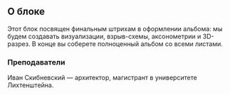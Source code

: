 ## О блоке

Этот блок посвящен финальным штрихам в оформлении альбома: мы будем создавать визуализации, взрыв-схемы, аксонометрии и 3D-разрез. В конце вы соберете полноценный альбом со всеми листами. 

### Преподаватели

Иван Скибневский — архитектор, магистрант в университете Лихтенштейна.